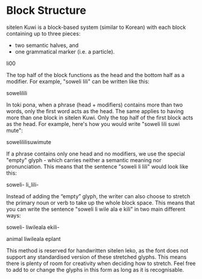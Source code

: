 # Block Structure
sitelen Kuwi is a block-based system (similar to Korean) with each block containing up to three pieces: 

- two <span class="red">semantic halves</span>, and 
- one <span class="green">grammatical marker</span> (i.e. a particle).

<span class="kuwi center big"><span class="green">li</span><span class="red">00</span></span>

The top half of the block functions as the head and the bottom half as a modifier. For example, "<span class="red">soweli</span> <span class="blue">lili</span>" can be written like this: 

<span class="kuwi center big"><span class="red">soweli</span><span class="blue">lili</span></span>

In toki pona, when a phrase (head + modifiers) contains more than two words, only the first word acts as the head. The same applies to having more than one block in sitelen Kuwi. Only the top half of the first block acts as the head. For example, here's how you would write "<span class="red">soweli</span> <span class="blue">lili suwi mute</span>":

<span class="kuwi center big"><span class="red">soweli</span><span class="blue">lilisuwimute</span></span>

If a phrase contains only one head and no modifiers, we use the special "empty" glyph <span class="kuwi medium">-</span> which carries neither a semantic meaning nor pronunciation. This means that the sentence "<span class="red">soweli</span> li <span class="blue">lili</span>" would look like this:

<span class="kuwi center big"><span class="red">soweli</span>- li_<span class="blue">lili</span>-</span>

Instead of adding the “empty” glyph, the writer can also choose to stretch the primary noun or verb to take up the whole block space. This means that you can write the sentence "<span class="red">soweli</span> li wile ala e <span class="green">kili</span>" in two main different ways:

<span class="kuwi center big"><span class="red">soweli</span>- liwileala e<span class="green">kili</span>-</span> 

<span class="kuwi center big"><span class="red">animal</span> liwileala e<span class="green">plant</span></span>

This method is reserved for handwritten sitelen leko, as the font does not support any standardised version of these stretched glyphs. This means there is plenty of room for creativity when deciding how to stretch. Feel free to add to or change the glyphs in this form as long as it is recognisable.
